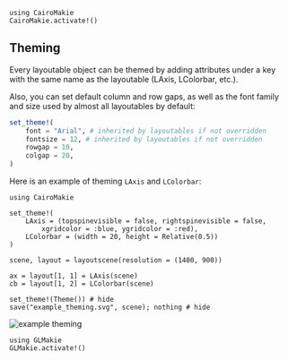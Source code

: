 ```@eval
using CairoMakie
CairoMakie.activate!()
```

## Theming

Every layoutable object can be themed by adding attributes under a key with
the same name as the layoutable (LAxis, LColorbar, etc.).

Also, you can set default column and row gaps, as well as the font family and size
used by almost all layoutables by default:

```julia
set_theme!(
    font = "Arial", # inherited by layoutables if not overridden
    fontsize = 12, # inherited by layoutables if not overridden
    rowgap = 10,
    colgap = 20,
)
```

Here is an example of theming `LAxis` and `LColorbar`:

```@example
using CairoMakie

set_theme!(
    LAxis = (topspinevisible = false, rightspinevisible = false,
        xgridcolor = :blue, ygridcolor = :red),
    LColorbar = (width = 20, height = Relative(0.5))
)

scene, layout = layoutscene(resolution = (1400, 900))

ax = layout[1, 1] = LAxis(scene)
cb = layout[1, 2] = LColorbar(scene)

set_theme!(Theme()) # hide
save("example_theming.svg", scene); nothing # hide
```

![example theming](example_theming.svg)

```@eval
using GLMakie
GLMakie.activate!()
```